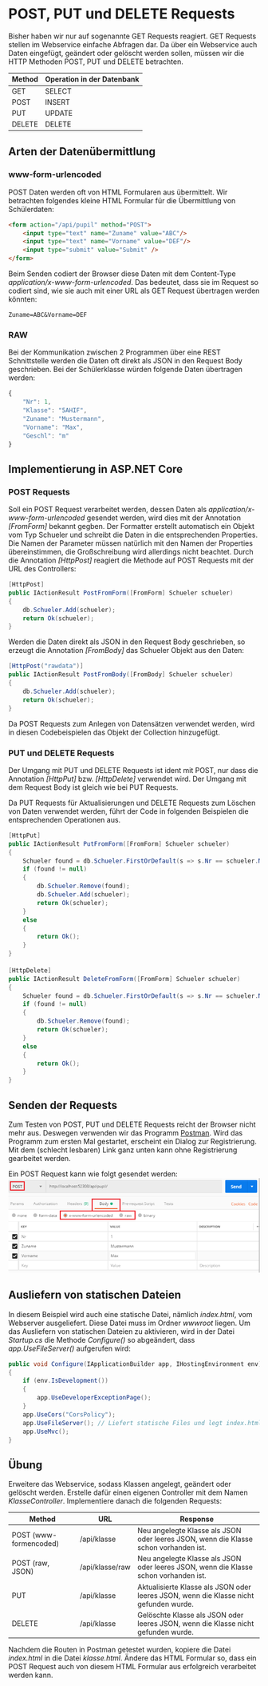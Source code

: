 # POST, PUT und DELETE Requests

Bisher haben wir nur auf sogenannte GET Requests reagiert. GET Requests stellen im Webservice 
einfache Abfragen dar. Da über ein Webservice auch Daten eingefügt, geändert oder gelöscht werden
sollen, müssen wir die HTTP Methoden POST, PUT und DELETE betrachten.

| Method | Operation in der Datenbank |
| ------ | -------------------------- |
| GET    | SELECT                     |
| POST   | INSERT                     |
| PUT    | UPDATE                     |
| DELETE | DELETE                     |

## Arten der Datenübermittlung
### www-form-urlencoded
POST Daten werden oft von HTML Formularen aus übermittelt. Wir betrachten folgendes kleine HTML
Formular für die Übermittlung von Schülerdaten:
```html
<form action="/api/pupil" method="POST">
    <input type="text" name="Zuname" value="ABC"/>
    <input type="text" name="Vorname" value="DEF"/>
    <input type="submit" value="Submit" />
</form>
```

Beim Senden codiert der Browser diese Daten mit dem Content-Type *application/x-www-form-urlencoded*.
Das bedeutet, dass sie im Request so codiert sind, wie sie auch mit einer URL als GET Request 
übertragen werden könnten:
```
Zuname=ABC&Vorname=DEF
```

### RAW
Bei der Kommunikation zwischen 2 Programmen über eine REST Schnittstelle werden die Daten oft direkt
als JSON in den Request Body geschrieben. Bei der Schülerklasse würden folgende Daten übertragen
werden:
```javascript
{
    "Nr": 1,
    "Klasse": "5AHIF",
    "Zuname": "Mustermann",
    "Vorname": "Max",
    "Geschl": "m"
}
``` 

## Implementierung in ASP.NET Core

### POST Requests
Soll ein POST Request verarbeitet werden, dessen Daten als *application/x-www-form-urlencoded* gesendet
werden, wird dies mit der Annotation *[FromForm]* bekannt gegben. Der Formatter erstellt automatisch
ein Objekt vom Typ Schueler und schreibt die Daten in die entsprechenden Properties. Die Namen der 
Parameter müssen natürlich mit den Namen der Properties übereinstimmen, die Großschreibung wird allerdings
nicht beachtet. Durch die Annotation *[HttpPost]* reagiert die Methode auf POST Requests mit der URL 
des Controllers:
```c#
[HttpPost]
public IActionResult PostFromForm([FromForm] Schueler schueler)
{
    db.Schueler.Add(schueler);
    return Ok(schueler);
}
```

Werden die Daten direkt als JSON in den Request Body geschrieben, so erzeugt die Annotation *[FromBody]*
das Schueler Objekt aus den Daten:
```c#
[HttpPost("rawdata")]
public IActionResult PostFromBody([FromBody] Schueler schueler)
{
    db.Schueler.Add(schueler);
    return Ok(schueler);
}
```

Da POST Requests zum Anlegen von Datensätzen verwendet werden, wird in diesen Codebeispielen das Objekt
der Collection hinzugefügt.

### PUT und DELETE Requests
Der Umgang mit PUT und DELETE Requests ist ident mit POST, nur dass die Annotation *[HttpPut]* bzw.
*[HttpDelete]* verwendet wird. Der Umgang mit dem Request Body ist gleich wie bei PUT Requests.

Da PUT Requests für Aktualisierungen und DELETE Requests zum Löschen von Daten verwendet werden, führt
der Code in folgenden Beispielen die entsprechenden Operationen aus.
```c#
[HttpPut]
public IActionResult PutFromForm([FromForm] Schueler schueler)
{
    Schueler found = db.Schueler.FirstOrDefault(s => s.Nr == schueler.Nr);
    if (found != null)
    {
        db.Schueler.Remove(found);
        db.Schueler.Add(schueler);
        return Ok(schueler);
    }
    else
    {
        return Ok();
    }
}

[HttpDelete]
public IActionResult DeleteFromForm([FromForm] Schueler schueler)
{
    Schueler found = db.Schueler.FirstOrDefault(s => s.Nr == schueler.Nr);
    if (found != null)
    {
        db.Schueler.Remove(found);
        return Ok(schueler);
    }
    else
    {
        return Ok();
    }
}


```

## Senden der Requests
Zum Testen von POST, PUT und DELETE Requests reicht der Browser nicht mehr aus. Deswegen verwenden wir
das Programm [Postman](https://www.getpostman.com/). Wird das Programm zum ersten Mal gestartet, erscheint
ein Dialog zur Registrierung. Mit dem (schlecht lesbaren) Link ganz unten kann ohne Registrierung gearbeitet
werden.

Ein POST Request kann wie folgt gesendet werden:
![](postman_post_request.png)


## Ausliefern von statischen Dateien
In diesem Beispiel wird auch eine statische Datei, nämlich *index.html*, vom Webserver ausgeliefert. Diese
Datei muss im Ordner *wwwroot* liegen. Um das Ausliefern von statischen Dateien zu aktivieren, wird in der Datei
*Startup.cs* die Methode *Configure()* so abgeändert, dass *app.UseFileServer()* aufgerufen wird:
```c#
public void Configure(IApplicationBuilder app, IHostingEnvironment env)
{
    if (env.IsDevelopment())
    {
        app.UseDeveloperExceptionPage();
    }
    app.UseCors("CorsPolicy");
    app.UseFileServer(); // Liefert statische Files und legt index.html als Standarddokument fest.
    app.UseMvc();
}
```

## Übung
Erweitere das Webservice, sodass Klassen angelegt, geändert oder gelöscht werden. Erstelle dafür einen
eigenen Controller mit dem Namen *KlasseController*. Implementiere danach die folgenden Requests:

| Method                   | URL               | Response   |
| ---------------------    | ----------------- | ---------- |
| POST (www-formencoded)   | /api/klasse       | Neu angelegte Klasse als JSON oder leeres JSON, wenn die Klasse schon vorhanden ist. |
| POST (raw, JSON)         | /api/klasse/raw   | Neu angelegte Klasse als JSON oder leeres JSON, wenn die Klasse schon vorhanden ist. |
| PUT                      | /api/klasse       | Aktualisierte Klasse als JSON oder leeres JSON, wenn die Klasse nicht gefunden wurde. |
| DELETE                   | /api/klasse       | Gelöschte Klasse als JSON oder leeres JSON, wenn die Klasse nicht gefunden wurde. |

Nachdem die Routen in Postman getestet wurden, kopiere die Datei *index.html* in die Datei *klasse.html*.
Ändere das HTML Formular so, dass ein POST Request auch von diesem HTML Formular aus erfolgreich verarbeitet
werden kann.